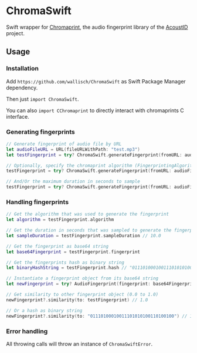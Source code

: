 # ChromaSwift

Swift wrapper for [Chromaprint](https://github.com/acoustid/chromaprint), the audio fingerprint library of the [AcoustID](https://acoustid.org/) project.

## Usage

### Installation

Add `https://github.com/wallisch/ChromaSwift` as Swift Package Manager dependency.

Then just `import ChromaSwift`.

You can also `import CChromaprint` to directly interact with chromaprints C interface.

### Generating fingerprints

``` swift
// Generate fingerprint of audio file by URL
let audioFileURL = URL(fileURLWithPath: "test.mp3")
let testFingerprint = try? ChromaSwift.generateFingerprint(fromURL: audioFileURL)

// Optionally, specify the chromaprint algorithm (FingerprintingAlgorithm)
testFingerprint = try? ChromaSwift.generateFingerprint(fromURL: audioFileURL, algorithm: .test4)

// And/Or the maximum duration in seconds to sample
testFingerprint = try? ChromaSwift.generateFingerprint(fromURL: audioFileURL, maxDuration: 10.0)
```

### Handling fingerprints

``` swift
// Get the algorithm that was used to generate the fingerprint
let algorithm = testFingerprint.algorithm

// Get the duration in seconds that was sampled to generate the fingerprint
let sampleDuration = testFingerprint.sampleDuration // 10.0

// Get the fingerprint as base64 string
let base64Fingerprint = testFingerprint.fingerprint

// Get the fingerprints hash as binary string
let binaryHashString = testFingerprint.hash // "01110100010011101010100110100100"

// Instantiate a fingerprint object from its base64 string
let newFingerprint = try? AudioFingerprint(fingerprint: base64Fingerprint!)

// Get similarity to other fingerprint object (0.0 to 1.0)
newFingerprint?.similarity(to: testFingerprint) // 1.0

// Or a hash as binary string
newFingerprint?.similarity(to: "01110100010011101010100110100100") // 1.0

```
### Error handling

All throwing calls will throw an instance of `ChromaSwiftError`.
